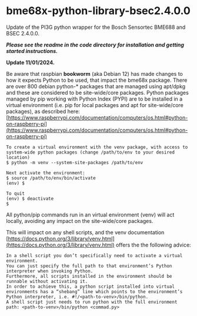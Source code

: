 # bme68x-python-library-bsec2.4.0.0
Update of the PI3G python wrapper for the Bosch Sensortec BME688 and BSEC 2.4.0.0.

***Please see the readme in the code directory for installation and getting started instructions.***

__Update 11/01/2024.__

Be aware that raspbian __bookworm__ (aka Debian 12) has made changes to how it expects Python to be used, that impact the bme68x package.
There are over 800 debian python-* packages that are managed using apt/dpkg and these are considered to be site-wide/core packages.
Python packages managed by pip working with Python Index (PYPI) are to be installed in a virtual environment (i.e. pip for local packages and apt for site-wide/core packages), as described here: 
[https://www.raspberrypi.com/documentation/computers/os.html#python-on-raspberry-pi](https://www.raspberrypi.com/documentation/computers/os.html#python-on-raspberry-pi)
```
To create a virtual environment with the venv package, with access to system-wide python packages (change /path/to/env to your desired location)
$ python -m venv --system-site-packages /path/to/env

Next activate the environment:
$ source /path/to/env/bin/activate
(env) $

To quit
(env) $ deactivate
$
```

All python/pip commands run in an virtual environment (venv) will act locally, avoiding any impact on the site-wide/core packages.

This will impact on any shell scripts, and the venv documentation [https://docs.python.org/3/library/venv.html](https://docs.python.org/3/library/venv.html) offers the the following advice:
```
In a shell script you don’t specifically need to activate a virtual environment.
You can just specify the full path to that environment’s Python interpreter when invoking Python.
Furthermore, all scripts installed in the environment should be runnable without activating it.
In order to achieve this, a python script installed into virtual environments has a “shebang” line which points to the environment’s Python interpreter, i.e. #!/<path-to-venv>/bin/python.
A shell script just needs to run python with the full environment path: <path-to-venv>/bin/python <commad.py>
```
